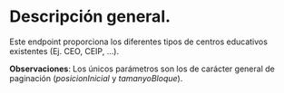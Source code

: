 # Descripción general.

Este endpoint proporciona los diferentes tipos de centros educativos existentes (Ej. CEO, CEIP, ...).

**Observaciones**:
Los únicos parámetros son los de carácter general de paginación (*posicionInicial* y *tamanyoBloque*).

